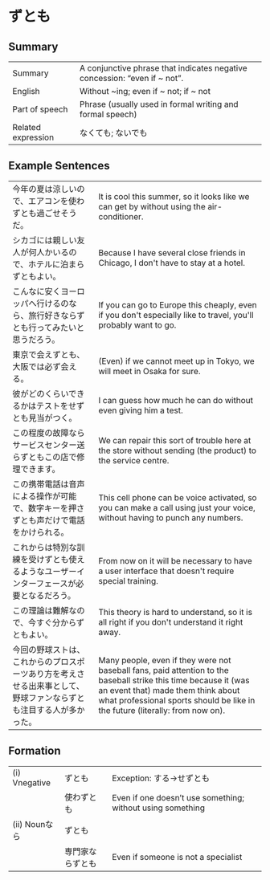 # ずとも

## Summary

<table><tr>   <td>Summary</td>   <td>A conjunctive phrase that indicates negative concession: “even if ~ not”.</td></tr><tr>   <td>English</td>   <td>Without ~ing; even if ~ not; if ~ not</td></tr><tr>   <td>Part of speech</td>   <td>Phrase (usually used in formal writing and formal speech)</td></tr><tr>   <td>Related expression</td>   <td>なくても; ないでも</td></tr></table>

## Example Sentences

<table><tr>   <td>今年の夏は涼しいので、エアコンを使わずとも過ごせそうだ。</td>   <td>It is cool this summer, so it looks like we can get by without using the air-conditioner.</td></tr><tr>   <td>シカゴには親しい友人が何人かいるので、ホテルに泊まらずともよい。</td>   <td>Because I have several close friends in Chicago, I don't have to stay at a hotel.</td></tr><tr>   <td>こんなに安くヨーロッパへ行けるのなら、旅行好きならずとも行ってみたいと思うだろう。</td>   <td>If you can go to Europe this cheaply, even if you don't especially like to travel, you'll probably want to go.</td></tr><tr>   <td>東京で会えずとも、大阪では必ず会える。</td>   <td>(Even) if we cannot meet up in Tokyo, we will meet in Osaka for sure.</td></tr><tr>   <td>彼がどのくらいできるかはテストをせずとも見当がつく。</td>   <td>I can guess how much he can do without even giving him a test.</td></tr><tr>   <td>この程度の故障ならサービスセンター送らずともこの店で修理できます。</td>   <td>We can repair this sort of trouble here at the store without sending (the product) to the service centre.</td></tr><tr>   <td>この携帯電話は音声による操作が可能で、数字キーを押さずとも声だけで電話をかけられる。</td>   <td>This cell phone can be voice activated, so you can make a call using just your voice, without having to punch any numbers.</td></tr><tr>   <td>これからは特別な訓練を受けずとも使えるようなユーザーインターフェースが必要となるだろう。</td>   <td>From now on it will be necessary to have a user interface that doesn't require special training.</td></tr><tr>   <td>この理論は難解なので、今すぐ分からずともよい。</td>   <td>This theory is hard to understand, so it is all right if you don't understand it right away.</td></tr><tr>   <td>今回の野球ストは、これからのプロスポーツあり方を考えさせる出来事として、野球ファンならずとも注目する人が多かった。</td>   <td>Many people, even if they were not baseball fans, paid attention to the baseball strike this time because it (was an event that) made them think about what professional sports should be like in the future (literally: from now on).</td></tr></table>

## Formation

<table class="table"><tbody><tr class="tr head"><td class="td"><span class="numbers">(i)</span> <span class="bold">Vnegative</span></td><td class="td"><span class="concept">ずとも</span></td><td class="td"><span>Exception: する→せずとも</span></td></tr><tr class="tr"><td class="td"></td><td class="td"><span>使わ</span><span class="concept">ずとも</span></td><td class="td"><span>Even if one doesn’t use something; without using something</span></td></tr><tr class="tr head"><td class="td"><span class="numbers">(ii)</span> <span class="bold">Nounなら</span></td><td class="td"><span class="concept">ずとも</span></td><td class="td"></td></tr><tr class="tr"><td class="td"></td><td class="td"><span>専門家なら</span><span class="concept">ずとも</span></td><td class="td"><span>Even if someone is not a specialist</span></td></tr></tbody></table>

